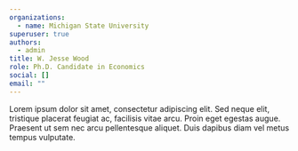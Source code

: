 ```yaml
---
organizations:
  - name: Michigan State University
superuser: true
authors:
  - admin
title: W. Jesse Wood
role: Ph.D. Candidate in Economics
social: []
email: ""
---
```

Lorem ipsum dolor sit amet, consectetur adipiscing elit. Sed neque elit, tristique placerat feugiat ac, facilisis vitae arcu. Proin eget egestas augue. Praesent ut sem nec arcu pellentesque aliquet. Duis dapibus diam vel metus tempus vulputate.
